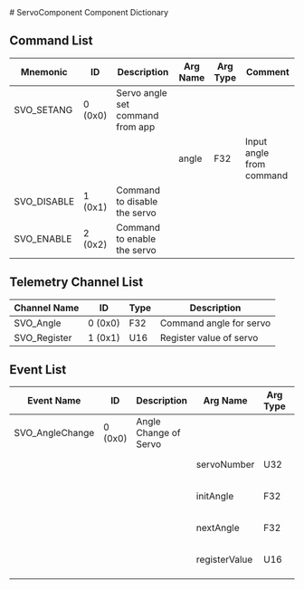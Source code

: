 <title>ServoComponent Component Dictionary</title>
# ServoComponent Component Dictionary


## Command List

|Mnemonic|ID|Description|Arg Name|Arg Type|Comment
|---|---|---|---|---|---|
|SVO_SETANG|0 (0x0)|Servo angle set command from app| | |
| | | |angle|F32|Input angle from command|
|SVO_DISABLE|1 (0x1)|Command to disable the servo| | |
|SVO_ENABLE|2 (0x2)|Command to enable the servo| | |

## Telemetry Channel List

|Channel Name|ID|Type|Description|
|---|---|---|---|
|SVO_Angle|0 (0x0)|F32|Command angle for servo|
|SVO_Register|1 (0x1)|U16|Register value of servo|

## Event List

|Event Name|ID|Description|Arg Name|Arg Type|Arg Size|Description
|---|---|---|---|---|---|---|
|SVO_AngleChange|0 (0x0)|Angle Change of Servo| | | | |
| | | |servoNumber|U32||The servo number.|
| | | |initAngle|F32||The previous angle.|
| | | |nextAngle|F32||The new angle.|
| | | |registerValue|U16||The new register value.|
